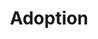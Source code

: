 ---
title: Adoption
crosslinks:
- privacy
- fosterit
- Adoptees
- conspiracy
- AskReddit
- Genealogy
- JUSTNOMIL
- Edmonton
- atheism
- AdoptiveParents
- forsen
- legaladvice
- hapas
- IAmA
---